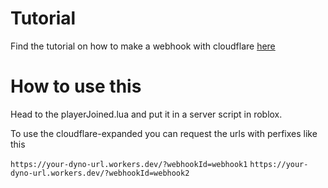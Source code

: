 # Tutorial
Find the tutorial on how to make a webhook with cloudflare [here](https://devforum.roblox.com/t/webhooks-how-to-use-cloudflare-workers-for-sending-discord-messages/3296869)

# How to use this
Head to the playerJoined.lua and put it in a server script in roblox.

To use the cloudflare-expanded you can request the urls with perfixes like this

`https://your-dyno-url.workers.dev/?webhookId=webhook1`
`https://your-dyno-url.workers.dev/?webhookId=webhook2`
